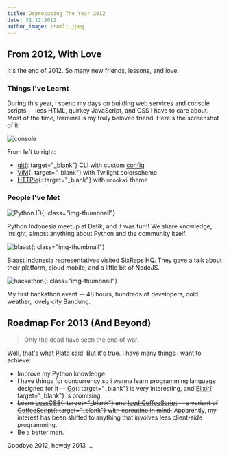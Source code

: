 ```yaml
---
title: Deprecating The Year 2012
date: 31.12.2012
author_image: iromli.jpeg
---
```


## From 2012, With Love

It's the end of 2012. So many new friends, lessons, and love.

### Things I've Learnt

During this year, i spend my days on building web services and console scripts -- less HTML, quirkey JavaScript, and CSS i have to care about. Most of the time, terminal is my truly beloved friend. Here's the screenshot of it:

![console](/img/2012/12/console.png)

From left to right:

* [git](http://git-scm.com/){: target="_blank"} CLI with custom [config](https://github.com/iromli/dotfiles/blob/master/_gitconfig)
* [ViM](http://www.vim.org/){: target="_blank"} with Twilight colorscheme
* [HTTPie](https://github.com/jkbr/httpie){: target="_blank"} with ``monokai`` theme

### People I've Met

![Python ID](/img/2012/12/minipycon-2012.jpg){: class="img-thumbnail"}

Python Indonesia meetup at Detik, and it was fun!! We share knowledge, insight, almost anything about Python and the community itself.

![blaast](/img/2012/12/blaast-sixreps.jpg){: class="img-thumbnail"}

[Blaast](http://www.blaast.com/) Indonesia representatives visited SixReps HQ.
They gave a talk about their platform, cloud mobile, and a little bit of NodeJS.

![hackathon](/img/2012/12/startup-asia.jpg){: class="img-thumbnail"}

My first hackathon event -- 48 hours, hundreds of developers, cold weather, lovely city Bandung.

## Roadmap For 2013 (And Beyond)

> Only the dead have seen the end of war.

Well, that's what Plato said. But it's true. I have many things i want to achieve:

* Improve my Python knowledge.
* I have things for concurrency so i wanna learn programming language designed for it -- [Go](http://golang.org/){: target="_blank"} is very interesting, and [Elixir](elixir-lang.org){: target="_blank"} is promising.
* <del>Learn [LessCSS](http://lesscss.org/){: target="_blank"} and [Iced CoffeeScript](maxtaco.github.com/coffee-script/) -- a variant of [CoffeeScript](http://coffeescript.org/){: target="_blank"} with coroutine in mind.</del> Apparently, my interest has been shifted to anything that involves less client-side programming.
* Be a better man.

Goodbye 2012, howdy 2013 ...
